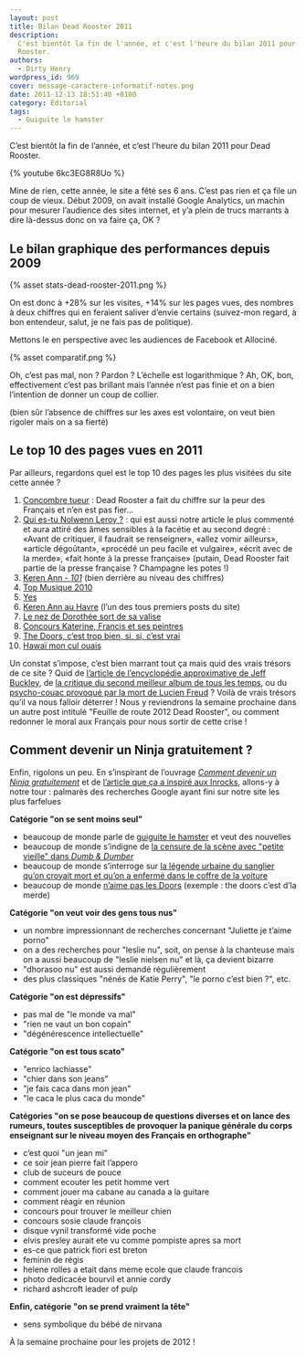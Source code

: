 ```yaml
---
layout: post
title: Bilan Dead Rooster 2011
description:
  C'est bientôt la fin de l'année, et c'est l'heure du bilan 2011 pour Dead
  Rooster.
authors:
  - Dirty Henry
wordpress_id: 969
cover: message-caractere-informatif-notes.png
date: 2011-12-13 18:51:40 +0100
category: Éditorial
tags:
  - Guiguite le hamster
---
```


C’est bientôt la fin de l’année, et c’est l’heure du bilan 2011 pour Dead
Rooster.

{% youtube 6kc3EG8R8Uo %}

Mine de rien, cette année, le site a fêté ses 6 ans. C’est pas rien et ça file
un coup de vieux. Début 2009, on avait installé Google Analytics, un machin pour
mesurer l’audience des sites internet, et y’a plein de trucs marrants à dire
là-dessus donc on va faire ça, OK ?

## Le bilan graphique des performances depuis 2009

{% asset stats-dead-rooster-2011.png %}

On est donc à +28% sur les visites, +14% sur les pages vues, des nombres à deux
chiffres qui en feraient saliver d’envie certains (suivez-mon regard, à bon
entendeur, salut, je ne fais pas de politique).

Mettons le en perspective avec les audiences de Facebook et Allociné.

{% asset comparatif.png %}

Oh, c’est pas mal, non ? Pardon ? L’échelle est logarithmique ? Ah, OK, bon,
effectivement c’est pas brillant mais l’année n’est pas finie et on a bien
l’intention de donner un coup de collier.

(bien sûr l’absence de chiffres sur les axes est volontaire, on veut bien
rigoler mais on a sa fierté)

## Le top 10 des pages vues en 2011

Par ailleurs, regardons quel est le top 10 des pages les plus visitées du site
cette année ?

1. [Concombre tueur][i850] : Dead Rooster a fait du chiffre sur la peur des
   Français et n’en est pas fier…
1. [Qui es-tu Nolwenn Leroy ?][i789] : qui est aussi notre article le plus
   commenté et aura attiré des âmes sensibles à la facétie et au second degré :
   «Avant de critiquer, il faudrait se renseigner», «allez vomir ailleurs»,
   «article dégoûtant», «procédé un peu facile et vulgaire», «écrit avec de la
   merde», «fait honte à la presse française» (putain, Dead Rooster fait partie
   de la presse française ? Champagne les potes !)
1. [Keren Ann - _101_][i814] (bien derrière au niveau des chiffres)
1. [Top Musique 2010][i747]
1. [Yes][i884]
1. [Keren Ann au Havre][i235] (l’un des tous premiers posts du site)
1. [Le nez de Dorothée sort de sa valise][i553]
1. [Concours Katerine, Francis et ses peintres][i569]
1. [The Doors, c’est trop bien, si, si, c’est vrai][i774]
1. [Hawaï mon cul ouais][i497]

Un constat s’impose, c’est bien marrant tout ça mais quid des vrais trésors de
ce site ? Quid de [l’article de l’encyclopédie approximative de Jeff
Buckley][i831], de [la critique du second meilleur album de tous les
temps][i852], ou du [psycho-couac provoqué par la mort de Lucien Freud][i876] ?
Voilà de vrais trésors qu’il va nous falloir déterrer ! Nous y reviendrons la
semaine prochaine dans un autre post intitulé "Feuille de route 2012 Dead
Rooster", ou comment redonner le moral aux Français pour nous sortir de cette
crise !

## Comment devenir un Ninja gratuitement ?

Enfin, rigolons un peu. En s’inspirant de l’ouvrage [_Comment devenir un Ninja
gratuitement_][1] et de [l’article que ça a inspiré aux Inrocks][2], allons-y à
notre tour : palmarès des recherches Google ayant fini sur notre site les plus
farfelues

**Catégorie "on se sent moins seul"**

- beaucoup de monde parle de [guiguite le hamster][i444] et veut des nouvelles
- beaucoup de monde s’indigne de [la censure de la scène avec "petite vieille"
  dans _Dumb & Dumber_][i576]
- beaucoup de monde s’interroge sur [la légende urbaine du sanglier qu’on
  croyait mort et qu’on a enfermé dans le coffre de la voiture][i538]
- beaucoup de monde [n’aime pas les Doors][i774] (exemple : the doors c’est d’la
  merde)

**Catégorie "on veut voir des gens tous nus"**

- un nombre impressionnant de recherches concernant "Juliette je t’aime porno"
- on a des recherches pour "leslie nu", soit, on pense à la chanteuse mais on a
  aussi beaucoup de "leslie nielsen nu" et là, ça devient bizarre
- "dhorasoo nu" est aussi demandé régulièrement
- des plus classiques "nénés de Katie Perry", "le porno c’est bien ?", etc.

**Catégorie "on est dépressifs"**

- pas mal de "le monde va mal"
- "rien ne vaut un bon copain"
- "dégénérescence intellectuelle"

**Catégorie "on est tous scato"**

- "enrico lachiasse"
- "chier dans son jeans"
- "je fais caca dans mon jean"
- "le caca le plus caca du monde"

**Catégories "on se pose beaucoup de questions diverses et on lance des rumeurs,
toutes susceptibles de provoquer la panique générale du corps enseignant sur le
niveau moyen des Français en orthographe"**

- c’est quoi "un jean mi"
- ce soir jean pierre fait l’appero
- club de suceurs de pouce
- comment ecouter les petit homme vert
- comment jouer ma cabane au canada a la guitare
- comment réagir en réunion
- concours pour trouver le meilleur chien
- concours sosie claude françois
- disque vynil transformé vide poche
- elvis presley aurait ete vu comme pompiste apres sa mort
- es-ce que patrick fiori est breton
- feminin de régis
- helene rolles a etait dans meme ecole que claude francois
- photo dedicacée bourvil et annie cordy
- richard ashcroft leader of pulp

**Enfin, catégorie "on se prend vraiment la tête"**

- sens symbolique du bébé de nirvana

À la semaine prochaine pour les projets de 2012 !

[i235]: https://www.deadrooster.org/keren-ann-au-havre/
[i444]: https://www.deadrooster.org/histoire-de-la-tele-censuree/
[i497]: https://www.deadrooster.org/hawai-mon-cul-ouais/
[i538]: https://www.deadrooster.org/500-nicolas-et-max/
[i553]: https://www.deadrooster.org/le-nez-de-dorothee-sort-de-sa-valise/
[i569]: https://www.deadrooster.org/concours-katerine-francis-et-ses-peintres/
[i576]: https://www.deadrooster.org/petite-vieille/
[i747]: https://www.deadrooster.org/top-musique-2010/
[i774]: https://www.deadrooster.org/the-doors-c-est-trop-bien-si-si-allez/
[i789]: https://www.deadrooster.org/qui-es-tu-nolwenn-leroy/
[i814]: https://www.deadrooster.org/keren-ann-101/
[i831]: https://www.deadrooster.org/jeff-buckley/
[i850]: https://www.deadrooster.org/concombre-tueur/
[i852]: https://www.deadrooster.org/pulp-different-class/
[i876]: https://www.deadrooster.org/psycho-couac/
[i884]: https://www.deadrooster.org/yes/
[1]:
  https://www.amazon.fr/Comment-Devenir-Gratuitement-Josselin-Bordat/dp/2954063904/
[2]:
  https://www.lesinrocks.com/actu/de-la-beaute-des-recherches-google-33538-24-10-2011/
